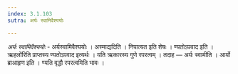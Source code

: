 ```yaml
---
index: 3.1.103
sutra: अर्यः स्वामिवैश्ययोः

---
```

_अर्यः स्वामिवैश्ययोः_ - अर्यस्वामिवैश्ययोः । अस्माद्यदिति । निपात्यत इति शेषः । ण्यतोऽपवाद इति ।ऋहलो॑रिति प्राप्तस्य ण्यतोऽपवाद इत्यर्थः । यति ऋकारस्य गुणे रपरत्वम् । तदाह —  अर्यः स्वामीति । आर्यो ब्राआहृण इति । ण्यति वृद्धौ रपरत्वमिति भावः ।